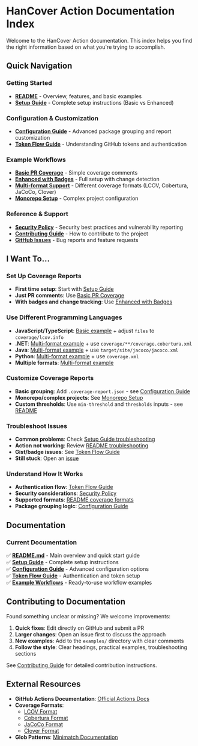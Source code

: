 # HanCover Action Documentation Index

Welcome to the HanCover Action documentation. This index helps you find the right information based on what you're trying to accomplish.

## Quick Navigation

### Getting Started
- **[README](../README.md)** - Overview, features, and basic examples
- **[Setup Guide](./SETUP-GUIDE.md)** - Complete setup instructions (Basic vs Enhanced)

### Configuration & Customization  
- **[Configuration Guide](./CONFIGURATION.md)** - Advanced package grouping and report customization
- **[Token Flow Guide](./TOKEN-FLOW.md)** - Understanding GitHub tokens and authentication

### Example Workflows
- **[Basic PR Coverage](../examples/basic-pr-coverage.yml)** - Simple coverage comments
- **[Enhanced with Badges](../examples/enhanced-with-badges.yml)** - Full setup with change detection
- **[Multi-format Support](../examples/multi-format.yml)** - Different coverage formats (LCOV, Cobertura, JaCoCo, Clover)
- **[Monorepo Setup](../examples/monorepo-setup.yml)** - Complex project configuration

### Reference & Support
- **[Security Policy](../SECURITY.md)** - Security best practices and vulnerability reporting
- **[Contributing Guide](../CONTRIBUTING.md)** - How to contribute to the project
- **[GitHub Issues](https://github.com/farhan-ahmed1/hancover-action/issues)** - Bug reports and feature requests

## I Want To...

### Set Up Coverage Reports
- **First time setup**: Start with [Setup Guide](./SETUP-GUIDE.md)
- **Just PR comments**: Use [Basic PR Coverage](../examples/basic-pr-coverage.yml)
- **With badges and change tracking**: Use [Enhanced with Badges](../examples/enhanced-with-badges.yml)

### Use Different Programming Languages
- **JavaScript/TypeScript**: [Basic example](../examples/basic-pr-coverage.yml) + adjust `files` to `coverage/lcov.info`
- **.NET**: [Multi-format example](../examples/multi-format.yml) + use `coverage/**/coverage.cobertura.xml`
- **Java**: [Multi-format example](../examples/multi-format.yml) + use `target/site/jacoco/jacoco.xml`
- **Python**: [Multi-format example](../examples/multi-format.yml) + use `coverage.xml`
- **Multiple formats**: [Multi-format example](../examples/multi-format.yml)

### Customize Coverage Reports
- **Basic grouping**: Add `.coverage-report.json` - see [Configuration Guide](./CONFIGURATION.md)
- **Monorepo/complex projects**: See [Monorepo Setup](../examples/monorepo-setup.yml)
- **Custom thresholds**: Use `min-threshold` and `thresholds` inputs - see [README](../README.md#configuration-reference)

### Troubleshoot Issues
- **Common problems**: Check [Setup Guide troubleshooting](./SETUP-GUIDE.md#troubleshooting)
- **Action not working**: Review [README troubleshooting](../README.md#troubleshooting)  
- **Gist/badge issues**: See [Token Flow Guide](./TOKEN-FLOW.md)
- **Still stuck**: Open an [issue](https://github.com/farhan-ahmed1/hancover-action/issues)

### Understand How It Works
- **Authentication flow**: [Token Flow Guide](./TOKEN-FLOW.md)
- **Security considerations**: [Security Policy](../SECURITY.md)
- **Supported formats**: [README coverage formats](../README.md#configuration-reference)
- **Package grouping logic**: [Configuration Guide](./CONFIGURATION.md)

## Documentation

### Current Documentation
✅ **[README.md](../README.md)** - Main overview and quick start guide  
✅ **[Setup Guide](./SETUP-GUIDE.md)** - Complete setup instructions  
✅ **[Configuration Guide](./CONFIGURATION.md)** - Advanced configuration options  
✅ **[Token Flow Guide](./TOKEN-FLOW.md)** - Authentication and token setup  
✅ **[Example Workflows](../examples/)** - Ready-to-use workflow examples  

## Contributing to Documentation

Found something unclear or missing? We welcome improvements:

1. **Quick fixes**: Edit directly on GitHub and submit a PR
2. **Larger changes**: Open an issue first to discuss the approach
3. **New examples**: Add to the `examples/` directory with clear comments
4. **Follow the style**: Clear headings, practical examples, troubleshooting sections

See [Contributing Guide](../CONTRIBUTING.md) for detailed contribution instructions.

## External Resources

- **GitHub Actions Documentation**: [Official Actions Docs](https://docs.github.com/en/actions)
- **Coverage Formats**:
  - [LCOV Format](http://ltp.sourceforge.net/coverage/lcov/genhtml.1.php)
  - [Cobertura Format](https://cobertura.github.io/cobertura/)
  - [JaCoCo Format](https://www.jacoco.org/jacoco/)
  - [Clover Format](https://openclover.org/)
- **Glob Patterns**: [Minimatch Documentation](https://github.com/isaacs/minimatch)
